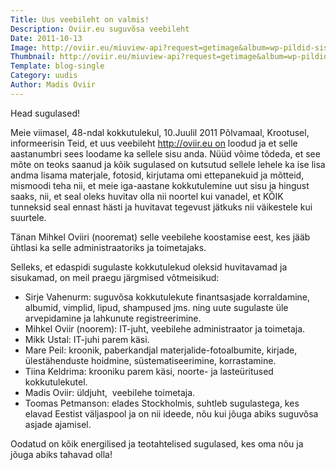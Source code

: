 ```yaml
---
Title: Uus veebileht on valmis!
Description: Oviir.eu suguvõsa veebileht
Date: 2011-10-13
Image: http://oviir.eu/miuview-api?request=getimage&album=wp-pildid-sisusse&item=2011-10-13-uus-veebileht.jpg&size=600&mode=longest
Thumbnail: http://oviir.eu/miuview-api?request=getimage&album=wp-pildid-sisusse&item=2011-10-13-uus-veebileht.jpg&size=600&mode=square
Template: blog-single
Category: uudis
Author: Madis Oviir
---
```


Head sugulased!

Meie viimasel, 48-ndal kokkutulekul, 10.Juulil 2011 Põlvamaal, Krootusel, informeerisin Teid,
et uus veebileht http://oviir.eu on loodud ja et selle aastanumbri sees loodame ka sellele sisu anda.
Nüüd võime tõdeda, et see mõte on teoks saanud ja kõik sugulased on kutsutud sellele lehele ka ise lisa andma
lisama materjale, fotosid, kirjutama omi ettepanekuid ja mõtteid, mismoodi teha nii,
et meie iga-aastane kokkutulemine uut sisu ja hingust saaks, nii, et seal oleks huvitav olla nii noortel kui vanadel,
et KÕIK tunneksid seal ennast hästi ja huvitavat tegevust jätkuks nii väikestele kui suurtele.

Tänan Mihkel Oviiri (nooremat) selle veebilehe koostamise eest, kes jääb ühtlasi ka selle administraatoriks ja toimetajaks.

Selleks, et edaspidi sugulaste kokkutulekud oleksid huvitavamad ja sisukamad, on meil praegu järgmised võtmeisikud:

* Sirje Vahenurm: suguvõsa kokkutulekute finantsasjade korraldamine, albumid, vimplid, lipud, shampused jms. ning uute sugulaste üle arvepidamine ja lahkunute registreerimine.
* Mihkel Oviir (noorem): IT-juht, veebilehe administraator ja toimetaja.
* Mikk Ustal: IT-juhi parem käsi.
* Mare Peil: kroonik, paberkandjal materjalide-fotoalbumite, kirjade, ülestähenduste hoidmine, süstematiseerimine, korrastamine.
* Tiina Keldrima: krooniku parem käsi, noorte- ja lasteüritused kokkutulekutel.
* Madis Oviir: üldjuht,  veebilehe toimetaja.
* Toomas Petmanson: elades Stockholmis, suhtleb sugulastega, kes elavad Eestist väljaspool ja on nii ideede, nõu kui jõuga abiks suguvõsa asjade ajamisel.

Oodatud on kõik energilised ja teotahtelised sugulased, kes oma nõu ja jõuga abiks tahavad olla!
